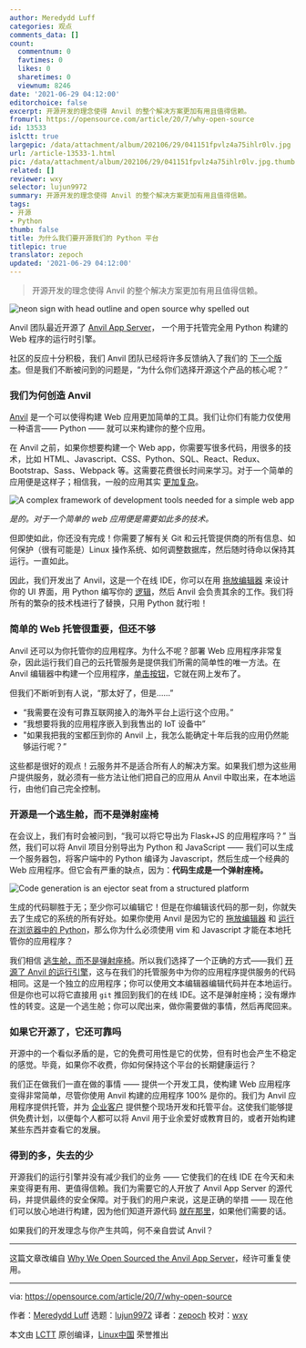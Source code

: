 ```yaml
---
author: Meredydd Luff
categories: 观点
comments_data: []
count:
  commentnum: 0
  favtimes: 0
  likes: 0
  sharetimes: 0
  viewnum: 8246
date: '2021-06-29 04:12:00'
editorchoice: false
excerpt: 开源开发的理念使得 Anvil 的整个解决方案更加有用且值得信赖。
fromurl: https://opensource.com/article/20/7/why-open-source
id: 13533
islctt: true
largepic: /data/attachment/album/202106/29/041151fpvlz4a75ihlr0lv.jpg
url: /article-13533-1.html
pic: /data/attachment/album/202106/29/041151fpvlz4a75ihlr0lv.jpg.thumb.jpg
related: []
reviewer: wxy
selector: lujun9972
summary: 开源开发的理念使得 Anvil 的整个解决方案更加有用且值得信赖。
tags:
- 开源
- Python
thumb: false
title: 为什么我们要开源我们的 Python 平台
titlepic: true
translator: zepoch
updated: '2021-06-29 04:12:00'
---
```



> 
> 开源开发的理念使得 Anvil 的整个解决方案更加有用且值得信赖。
> 
> 
> 


![](/data/attachment/album/202106/29/041151fpvlz4a75ihlr0lv.jpg "neon sign with head outline and open source why spelled out")


Anvil 团队最近开源了 [Anvil App Server](https://anvil.works/blog/open-source)， 一个用于托管完全用 Python 构建的 Web 程序的运行时引擎。


社区的反应十分积极，我们 Anvil 团队已经将许多反馈纳入了我们的 [下一个版本](https://github.com/anvil-works/anvil-runtime)。但是我们不断被问到的问题是，“为什么你们选择开源这个产品的核心呢？”


### 我们为何创造 Anvil


[Anvil](https://anvil.works/) 是一个可以使得构建 Web 应用更加简单的工具。我们让你们有能力仅使用一种语言—— Python —— 就可以来构建你的整个应用。


在 Anvil 之前，如果你想要构建一个 Web app，你需要写很多代码，用很多的技术，比如 HTML、Javascript、CSS、Python、SQL、React、Redux、Bootstrap、Sass、Webpack 等。这需要花费很长时间来学习。对于一个简单的应用便是这样子；相信我，一般的应用其实 [更加复杂](https://github.com/kamranahmedse/developer-roadmap#introduction)。


![A complex framework of development tools needed for a simple web app](/data/attachment/album/202106/29/041259blruibu8cmmm6emf.png "A complex framework of development tools needed for a simple web app")


*是的。对于一个简单的 web 应用便是需要如此多的技术。*


但即使如此，你还没有完成！你需要了解有关 Git 和云托管提供商的所有信息、如何保护（很有可能是）Linux 操作系统、如何调整数据库，然后随时待命以保持其运行。一直如此。


因此，我们开发出了 Anvil，这是一个在线 IDE，你可以在用 [拖放编辑器](https://anvil.works/docs/client/ui) 来设计你的 UI 界面，用 Python 编写你的 [逻辑](https://anvil.works/docs/client/python)，然后 Anvil 会负责其余的工作。我们将所有的繁杂的技术栈进行了替换，只用 Python 就行啦！


### 简单的 Web 托管很重要，但还不够


Anvil 还可以为你托管你的应用程序。为什么不呢？部署 Web 应用程序非常复杂，因此运行我们自己的云托管服务是提供我们所需的简单性的唯一方法。在 Anvil 编辑器中构建一个应用程序，[单击按钮](https://anvil.works/docs/deployment)，它就在网上发布了。


但我们不断听到有人说，“那太好了，但是……”


* “我需要在没有可靠互联网接入的海外平台上运行这个应用。”
* “我想要将我的应用程序嵌入到我售出的 IoT 设备中”
* "如果我把我的宝都压到你的 Anvil 上，我怎么能确定十年后我的应用仍然能够运行呢？”


这些都是很好的观点！云服务并不是适合所有人的解决方案。如果我们想为这些用户提供服务，就必须有一些方法让他们把自己的应用从 Anvil 中取出来，在本地运行，由他们自己完全控制。


### 开源是一个逃生舱，而不是弹射座椅


在会议上，我们有时会被问到，“我可以将它导出为 Flask+JS 的应用程序吗？” 当然，我们可以将 Anvil 项目分别导出为 Python 和 JavaScript —— 我们可以生成一个服务器包，将客户端中的 Python 编译为 Javascript，然后生成一个经典的 Web 应用程序。但它会有严重的缺点，因为：**代码生成是一个弹射座椅。**


![Code generation is an ejector seat from a structured platform](/data/attachment/album/202106/29/041259rtzu3zw1yze2212u.jpg "Code generation is an ejector seat from a structured platform")


生成的代码聊胜于无；至少你可以编辑它！但是在你编辑该代码的那一刻，你就失去了生成它的系统的所有好处。如果你使用 Anvil 是因为它的 [拖放编辑器](https://anvil.works/docs/editor) 和 [运行在浏览器中的 Python](https://anvil.works/docs/client)，那么你为什么必须使用 vim 和 Javascript 才能在本地托管你的应用程序？


我们相信 [逃生舱，而不是弹射座椅](https://anvil.works/blog/escape-hatches-and-ejector-seats)。所以我们选择了一个正确的方式——我们 [开源了 Anvil 的运行引擎](https://anvil.works/blog/open-source)，这与在我们的托管服务中为你的应用程序提供服务的代码相同。这是一个独立的应用程序；你可以使用文本编辑器编辑代码并在本地运行。但是你也可以将它直接用 `git` 推回到我们的在线 IDE。这不是弹射座椅；没有爆炸性的转变。这是一个逃生舱；你可以爬出来，做你需要做的事情，然后再爬回来。


### 如果它开源了，它还可靠吗


开源中的一个看似矛盾的是，它的免费可用性是它的优势，但有时也会产生不稳定的感觉。毕竟，如果你不收费，你如何保持这个平台的长期健康运行？


我们正在做我们一直在做的事情 —— 提供一个开发工具，使构建 Web 应用程序变得非常简单，尽管你使用 Anvil 构建的应用程序 100% 是你的。我们为 Anvil 应用程序提供托管，并为 [企业客户](https://anvil.works/docs/overview/enterprise) 提供整个现场开发和托管平台。这使我们能够提供免费计划，以便每个人都可以将 Anvil 用于业余爱好或教育目的，或者开始构建某些东西并查看它的发展。


### 得到的多，失去的少


开源我们的运行引擎并没有减少我们的业务 —— 它使我们的在线 IDE 在今天和未来变得更有用、更值得信赖。我们为需要它的人开放了 Anvil App Server 的源代码，并提供最终的安全保障。对于我们的用户来说，这是正确的举措 —— 现在他们可以放心地进行构建，因为他们知道开源代码 [就在那里](https://github.com/anvil-works/anvil-runtime)，如果他们需要的话。


如果我们的开发理念与你产生共鸣，何不亲自尝试 Anvil？




---


这篇文章改编自 [Why We Open Sourced the Anvil App Server](https://anvil.works/blog/why-open-source)，经许可重复使用。




---


via: <https://opensource.com/article/20/7/why-open-source>


作者：[Meredydd Luff](https://opensource.com/users/meredydd-luff) 选题：[lujun9972](https://github.com/lujun9972) 译者：[zepoch](https://github.com/zepoch) 校对：[wxy](https://github.com/wxy)


本文由 [LCTT](https://github.com/LCTT/TranslateProject) 原创编译，[Linux中国](https://linux.cn/) 荣誉推出